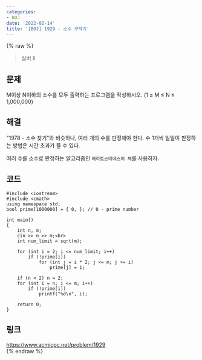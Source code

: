 ```yaml
---
categories:
- BOJ
date: '2022-02-14'
title: '[BOJ] 1929 - 소수 구하기'
---
```


{% raw %}
>실버 II

## 문제
M이상 N이하의 소수를 모두 출력하는 프로그램을 작성하시오. (1 ≤ M ≤ N ≤ 1,000,000)

##  해결
"1978 - 소수 찾기"와 비슷하나, 여러 개의 수를 판정해야 한다. 수 1개씩 일일이 판정하는 방법은 시간 초과가 뜰 수 있다.

여러 수를 소수로 판정하는 알고리즘인 `에라토스테네스의 체`를 사용하자.

## 코드
```
#include <iostream>
#include <cmath>
using namespace std;
bool prime[1000000] = { 0, }; // 0 - prime number

int main()
{
	int n, m;
	cin >> n >> m;<br>
	int num_limit = sqrt(m);

	for (int i = 2; i <= num_limit; i++)
		if (!prime[i])
			for (int j = i * 2; j <= m; j += i)
				prime[j] = 1;
		
	if (n < 2) n = 2;
	for (int i = n; i <= m; i++)
		if (!prime[i])
			printf("%d\n", i);

	return 0;
}
```

## 링크
https://www.acmicpc.net/problem/1929<br>
{% endraw %}